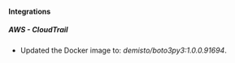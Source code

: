 #### Integrations
##### AWS - CloudTrail
- Updated the Docker image to: *demisto/boto3py3:1.0.0.91694*.
